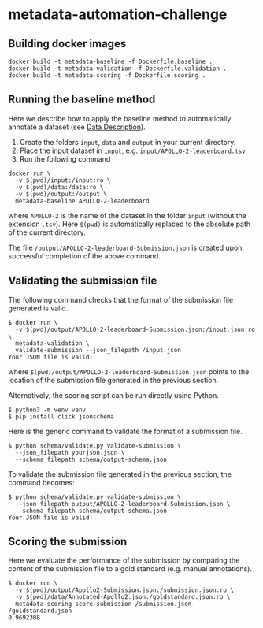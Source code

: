 # metadata-automation-challenge

## Building docker images

```
docker build -t metadata-baseline -f Dockerfile.baseline .
docker build -t metadata-validation -f Dockerfile.validation .
docker build -t metadata-scoring -f Dockerfile.scoring .
```

## Running the baseline method
Here we describe how to apply the baseline method to automatically annotate a dataset (see [Data Description](https://www.synapse.org/#!Synapse:syn18065891/wiki/600449)).

1. Create the folders `input`, `data` and `output` in your current directory.
2. Place the input dataset in `input`, e.g. `input/APOLLO-2-leaderboard.tsv`
3. Run the following command

```
docker run \
  -v $(pwd)/input:/input:ro \
  -v $(pwd)/data:/data:ro \
  -v $(pwd)/output:/output \
  metadata-baseline APOLLO-2-leaderboard
```

where `APOLLO-2` is the name of the dataset in the folder `input` (without the extension `.tsv`). Here `$(pwd)` is automatically replaced to the absolute path of the current directory.

The file `/output/APOLLO-2-leaderboard-Submission.json` is created upon successful completion of the above command.

## Validating the submission file
The following command checks that the format of the submission file generated is valid.

```
$ docker run \
  -v $(pwd)/output/APOLLO-2-leaderboard-Submission.json:/input.json:ro \
  metadata-validation \
  validate-submission --json_filepath /input.json
Your JSON file is valid!
```

where `$(pwd)/output/APOLLO-2-leaderboard-Submission.json` points to the location of the submission file generated in the previous section.

Alternatively, the scoring script can be run directly using Python.

```
$ python3 -m venv venv
$ pip install click jsonschema
```

Here is the generic command to validate the format of a submission file.

```
$ python schema/validate.py validate-submission \
  --json_filepath yourjson.json \
  --schema_filepath schema/output-schema.json
```

To validate the submission file generated in the previous section, the command becomes:

```
$ python schema/validate.py validate-submission \
  --json_filepath output/APOLLO-2-leaderboard-Submission.json \
  --schema_filepath schema/output-schema.json
Your JSON file is valid!
```

## Scoring the submission
Here we evaluate the performance of the submission by comparing the content of the submission file to a gold standard (e.g. manual annotations).

```
$ docker run \
  -v $(pwd)/output/Apollo2-Submission.json:/submission.json:ro \
  -v $(pwd)/data/Annotated-Apollo2.json:/goldstandard.json:ro \
  metadata-scoring score-submission /submission.json /goldstandard.json
0.9692308
```
